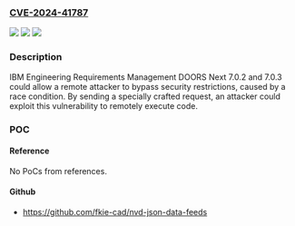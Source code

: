 ### [CVE-2024-41787](https://cve.mitre.org/cgi-bin/cvename.cgi?name=CVE-2024-41787)
![](https://img.shields.io/static/v1?label=Product&message=Engineering%20Requirements%20Management%20DOORS%20Next&color=blue)
![](https://img.shields.io/static/v1?label=Version&message=%3D%207.0.2%2C%207.0.3%20&color=brighgreen)
![](https://img.shields.io/static/v1?label=Vulnerability&message=CWE-367%20Time-of-check%20Time-of-use%20(TOCTOU)%20Race%20Condition&color=brighgreen)

### Description

IBM Engineering Requirements Management DOORS Next 7.0.2 and 7.0.3 could allow a remote attacker to bypass security restrictions, caused by a race condition. By sending a specially crafted request, an attacker could exploit this vulnerability to remotely execute code.

### POC

#### Reference
No PoCs from references.

#### Github
- https://github.com/fkie-cad/nvd-json-data-feeds

